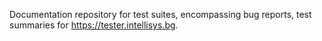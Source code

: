 Documentation repository for test suites, encompassing bug reports, test summaries for https://tester.intellisys.bg.
